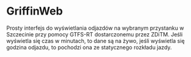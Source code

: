 # GriffinWeb
Prosty interfejs do wyświetlania odjazdów na wybranym przystanku w Szczecinie przy pomocy GTFS-RT dostarczonemu przez ZDiTM.
Jeśli wyświetla się czas w minutach, to dane są na żywo, jeśli wyświetla się godzina odjazdu, to pochodzi ona ze statycznego rozkładu jazdy.
